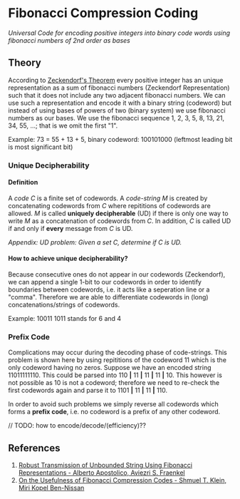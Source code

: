 # Fibonacci Compression Coding
*Universal Code for encoding positive integers into binary code words using fibonacci numbers of 2nd order as bases*

## Theory
According to [Zeckendorf's Theorem](http://en.wikipedia.org/wiki/Zeckendorf%27s_theorem) every positive integer has an unique representation as a sum of fibonacci numbers (Zeckendorf Representation) such that it does not include any two adjacent fibonacci numbers. We can use such a representation and encode it with a binary string (codeword) but instead of using bases of powers of two (binary system) we use fibonacci numbers as our bases.
We use the fibonacci sequence 1, 2, 3, 5, 8, 13, 21, 34, 55, ...; that is we omit the first "1".

Example: 73 = 55 + 13 + 5, binary codeword: 100101000 (leftmost leading bit is most significant bit)

### Unique Decipherability
#### Definition
A *code C* is a finite set of codewords. A *code-string M* is created by concatenating codewords from *C* where repititions of codewords are allowed. *M* is called **uniquely decipherable** (UD) if there is only one way to write *M* as a concatenation of codewords from *C*. 
In addition, *C* is called UD if and only if **every** message from *C* is UD.

*Appendix: UD problem: Given a set C, determine if C is UD.*

#### How to achieve unique decipherability?
Because consecutive ones do not appear in our codewords (Zeckendorf), we can append a single 1-bit to our codewords in order to identify boundaries between codewords, i.e. it acts like a seperation line or a "comma". Therefore we are able to differentiate codewords in (long) concatenations/strings of codewords.

Example: 10011 1011 stands for 6 and 4

### Prefix Code
Complications may occur during the decoding phase of code-strings. This problem is shown here by using repititions of the codeword 11 which is the only codeword having no zeros.
Suppose we have an encoded string 11011111110. This could be parsed into 110 **|** 11 **|** 11 **|** 11 **|** 10. This however is not possible as 10 is not a codeword; therefore we need to re-check the first codewords again and parse it to 1101 **|** 11 **|** 11 **|** 110.

In order to avoid such problems we simply reverse all codewords which forms a **prefix code**, i.e. no codeword is a prefix of any other codeword.

// TODO: how to encode/decode/(efficiency)??

## References
1. [Robust Transmission of Unbounded String Using Fibonacci Representations - Alberto Apostolico, Aviezri S. Fraenkel](http://docs.lib.purdue.edu/cgi/viewcontent.cgi?article=1463&context=cstech)
2. [On the Usefulness of Fibonacci Compression Codes - Shmuel T. Klein, Miri Kopel Ben-Nissan](http://u.cs.biu.ac.il/~tomi/Postscripts/fib-rev.pdf)